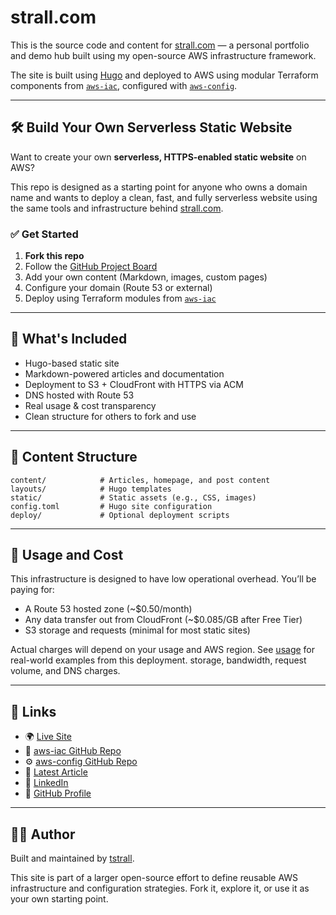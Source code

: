 # strall.com

This is the source code and content for [strall.com](https://strall.com) — a personal portfolio and demo hub built using my open-source AWS infrastructure framework.

The site is built using [Hugo](https://gohugo.io/) and deployed to AWS using modular Terraform components from [`aws-iac`](https://github.com/tstrall/aws-iac), configured with [`aws-config`](https://github.com/tstrall/aws-config).

---

## 🛠️ Build Your Own Serverless Static Website

Want to create your own **serverless, HTTPS-enabled static website** on AWS?

This repo is designed as a starting point for anyone who owns a domain name and wants to deploy a clean, fast, and fully serverless website using the same tools and infrastructure behind [strall.com](https://strall.com).

### ✅ Get Started

1. **Fork this repo**
2. Follow the [GitHub Project Board](https://github.com/tstrall/strall.com/projects/1)
3. Add your own content (Markdown, images, custom pages)
4. Configure your domain (Route 53 or external)
5. Deploy using Terraform modules from [`aws-iac`](https://github.com/tstrall/aws-iac)

---

## 🚀 What's Included

- Hugo-based static site
- Markdown-powered articles and documentation
- Deployment to S3 + CloudFront with HTTPS via ACM
- DNS hosted with Route 53
- Real usage & cost transparency
- Clean structure for others to fork and use

---

## 📄 Content Structure

```text
content/            # Articles, homepage, and post content
layouts/            # Hugo templates
static/             # Static assets (e.g., CSS, images)
config.toml         # Hugo site configuration
deploy/             # Optional deployment scripts
```

---

## 📃 Usage and Cost

This infrastructure is designed to have low operational overhead. You’ll be paying for:

- A Route 53 hosted zone (~$0.50/month)
- Any data transfer out from CloudFront (~$0.085/GB after Free Tier)
- S3 storage and requests (minimal for most static sites)

Actual charges will depend on your usage and AWS region. See [usage](https://strall.com/usage) for real-world examples from this deployment. storage, bandwidth, request volume, and DNS charges.

---



## 📍 Links

- 🌍 [Live Site](https://strall.com)
- 📘 [aws-iac GitHub Repo](https://github.com/tstrall/aws-iac)
- ⚙️ [aws-config GitHub Repo](https://github.com/tstrall/aws-config)
- 🧠 [Latest Article](https://strall.com/posts/config-driven-aws)
- 💼 [LinkedIn](https://www.linkedin.com/in/ted-strall-1057b44/)
- 📂 [GitHub Profile](https://github.com/tstrall)

---

## 👩‍💻 Author

Built and maintained by [tstrall](https://strall.com).

This site is part of a larger open-source effort to define reusable AWS infrastructure and configuration strategies. Fork it, explore it, or use it as your own starting point.
